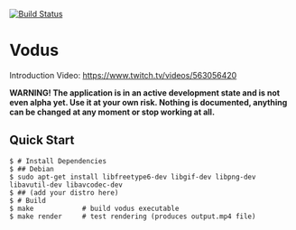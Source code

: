 [![Build Status](https://github.com/tsoding/vodus/workflows/CI/badge.svg)](https://github.com/tsoding/vodus/actions)

# Vodus

Introduction Video: https://www.twitch.tv/videos/563056420

**WARNING! The application is in an active development state and is not even
alpha yet. Use it at your own risk. Nothing is documented, anything can be
changed at any moment or stop working at all.**

## Quick Start

```console
$ # Install Dependencies
$ ## Debian
$ sudo apt-get install libfreetype6-dev libgif-dev libpng-dev libavutil-dev libavcodec-dev
$ ## (add your distro here)
$ # Build
$ make            # build vodus executable
$ make render     # test rendering (produces output.mp4 file)
```
